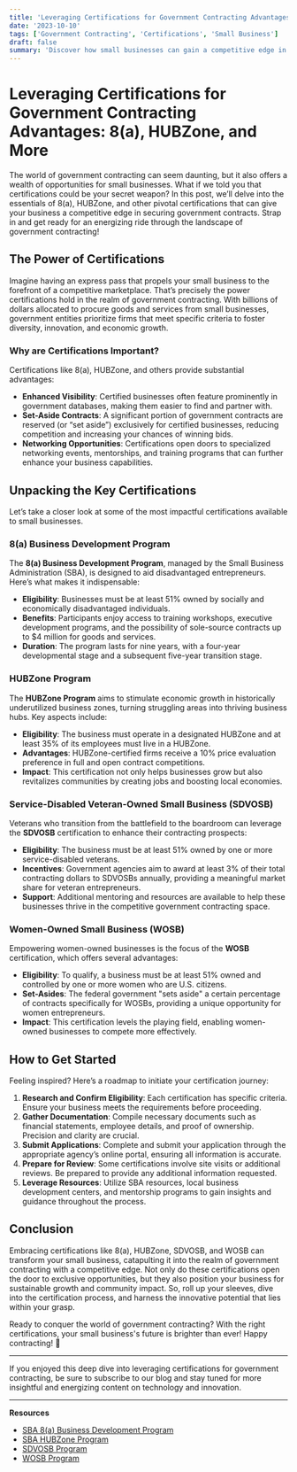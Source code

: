 ```yaml
---
title: 'Leveraging Certifications for Government Contracting Advantages: 8(a), HUBZone, and More'
date: '2023-10-10'
tags: ['Government Contracting', 'Certifications', 'Small Business']
draft: false
summary: 'Discover how small businesses can gain a competitive edge in government contracting through certifications like 8(a), HUBZone, and others, unlocking opportunities and enhancing capabilities.'
---
```


# Leveraging Certifications for Government Contracting Advantages: 8(a), HUBZone, and More

The world of government contracting can seem daunting, but it also offers a wealth of opportunities for small businesses. What if we told you that certifications could be your secret weapon? In this post, we’ll delve into the essentials of 8(a), HUBZone, and other pivotal certifications that can give your business a competitive edge in securing government contracts. Strap in and get ready for an energizing ride through the landscape of government contracting!

## The Power of Certifications

Imagine having an express pass that propels your small business to the forefront of a competitive marketplace. That’s precisely the power certifications hold in the realm of government contracting. With billions of dollars allocated to procure goods and services from small businesses, government entities prioritize firms that meet specific criteria to foster diversity, innovation, and economic growth.

### Why are Certifications Important?

Certifications like 8(a), HUBZone, and others provide substantial advantages:
- **Enhanced Visibility**: Certified businesses often feature prominently in government databases, making them easier to find and partner with.
- **Set-Aside Contracts**: A significant portion of government contracts are reserved (or “set aside”) exclusively for certified businesses, reducing competition and increasing your chances of winning bids.
- **Networking Opportunities**: Certifications open doors to specialized networking events, mentorships, and training programs that can further enhance your business capabilities.

## Unpacking the Key Certifications

Let’s take a closer look at some of the most impactful certifications available to small businesses.

### 8(a) Business Development Program

The **8(a) Business Development Program**, managed by the Small Business Administration (SBA), is designed to aid disadvantaged entrepreneurs. Here’s what makes it indispensable:

- **Eligibility**: Businesses must be at least 51% owned by socially and economically disadvantaged individuals.
- **Benefits**: Participants enjoy access to training workshops, executive development programs, and the possibility of sole-source contracts up to $4 million for goods and services.
- **Duration**: The program lasts for nine years, with a four-year developmental stage and a subsequent five-year transition stage.

### HUBZone Program

The **HUBZone Program** aims to stimulate economic growth in historically underutilized business zones, turning struggling areas into thriving business hubs. Key aspects include:

- **Eligibility**: The business must operate in a designated HUBZone and at least 35% of its employees must live in a HUBZone.
- **Advantages**: HUBZone-certified firms receive a 10% price evaluation preference in full and open contract competitions.
- **Impact**: This certification not only helps businesses grow but also revitalizes communities by creating jobs and boosting local economies.

### Service-Disabled Veteran-Owned Small Business (SDVOSB)

Veterans who transition from the battlefield to the boardroom can leverage the **SDVOSB** certification to enhance their contracting prospects:

- **Eligibility**: The business must be at least 51% owned by one or more service-disabled veterans.
- **Incentives**: Government agencies aim to award at least 3% of their total contracting dollars to SDVOSBs annually, providing a meaningful market share for veteran entrepreneurs.
- **Support**: Additional mentoring and resources are available to help these businesses thrive in the competitive government contracting space.

### Women-Owned Small Business (WOSB)

Empowering women-owned businesses is the focus of the **WOSB** certification, which offers several advantages:

- **Eligibility**: To qualify, a business must be at least 51% owned and controlled by one or more women who are U.S. citizens.
- **Set-Asides**: The federal government "sets aside" a certain percentage of contracts specifically for WOSBs, providing a unique opportunity for women entrepreneurs.
- **Impact**: This certification levels the playing field, enabling women-owned businesses to compete more effectively.

## How to Get Started

Feeling inspired? Here’s a roadmap to initiate your certification journey:

1. **Research and Confirm Eligibility**: Each certification has specific criteria. Ensure your business meets the requirements before proceeding.
2. **Gather Documentation**: Compile necessary documents such as financial statements, employee details, and proof of ownership. Precision and clarity are crucial.
3. **Submit Applications**: Complete and submit your application through the appropriate agency’s online portal, ensuring all information is accurate.
4. **Prepare for Review**: Some certifications involve site visits or additional reviews. Be prepared to provide any additional information requested.
5. **Leverage Resources**: Utilize SBA resources, local business development centers, and mentorship programs to gain insights and guidance throughout the process.

## Conclusion

Embracing certifications like 8(a), HUBZone, SDVOSB, and WOSB can transform your small business, catapulting it into the realm of government contracting with a competitive edge. Not only do these certifications open the door to exclusive opportunities, but they also position your business for sustainable growth and community impact. So, roll up your sleeves, dive into the certification process, and harness the innovative potential that lies within your grasp.

Ready to conquer the world of government contracting? With the right certifications, your small business's future is brighter than ever! Happy contracting! 🚀

---

If you enjoyed this deep dive into leveraging certifications for government contracting, be sure to subscribe to our blog and stay tuned for more insightful and energizing content on technology and innovation.

---

**Resources**
- [SBA 8(a) Business Development Program](https://www.sba.gov/federal-contracting/contracting-assistance-programs/8a-business-development-program)
- [SBA HUBZone Program](https://www.sba.gov/federal-contracting/contracting-assistance-programs/hubzone-program)
- [SDVOSB Program](https://www.va.gov/osdbu/library/factsheet/)
- [WOSB Program](https://www.sba.gov/federal-contracting/contracting-assistance-programs/women-owned-small-business-federal-contracting-program)